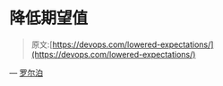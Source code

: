 # 降低期望值

> 原文:[https://devops.com/lowered-expectations/](https://devops.com/lowered-expectations/)

— [罗尔泊](https://devops.com/author/breselman/)